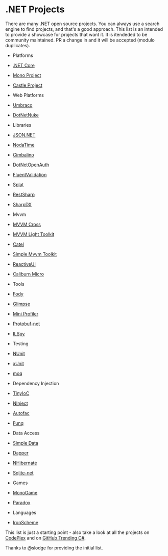 # .NET Projects

There are many .NET open source projects. You can always use a search engine to find projects, and that's a good approach. This list is an intended to provide a showcase for projects that want it. It is itendeded to be community maintained. PR a change in and it will be accepted (modulo duplicates).

* Platforms
 * [.NET Core](https://github.com/dotnet/core)
 * [Mono Project](https://github.com/mono/)
 * [Castle Project](https://github.com/castleproject)

* Web Platforms
 * [Umbraco](http://umbraco.com/)
 * [DotNetNuke](https://dotnetnuke.codeplex.com/)

* Libraries
 * [JSON.NET](http://json.net/)
 * [NodaTime](http://nodatime.org/)
 * [Cimbalino](http://cimbalino.org/)
 * [DotNetOpenAuth](https://github.com/DotNetOpenAuth)
 * [FluentValidation](https://github.com/JeremySkinner/FluentValidation)
 * [Splat](https://github.com/paulcbetts/splat)
 * [RestSharp](http://restsharp.org/)
 * [SharpDX](https://github.com/sharpdx/SharpDX)

* Mvvm
 * [MVVM Cross](https://github.com/MvvmCross/MvvmCross)
 * [MVVM Light Toolkit](http://www.mvvmlight.net)
 * [Catel](http://catelproject.com/)
 * [Simple Mvvm Toolkit](http://simplemvvmtoolkit.codeplex.com/)
 * [ReactiveUI](https://github.com/reactiveui/ReactiveUI)
 * [Caliburn Micro](http://caliburnmicro.com/)

* Tools
 * [Fody](https://github.com/Fody/Fody)
 * [Glimpse](http://getglimpse.com)
 * [Mini Profiler](http://miniprofiler.com/)
 * [Protobuf-net](https://code.google.com/p/protobuf-net/)
 * [ILSpy](http://ilspy.net/)

* Testing
 * [NUnit](https://github.com/nunit/nunit)
 * [xUnit](https://github.com/xunit/xunit)
 * [moq](https://github.com/Moq/moq4)

* Dependency Injection
 * [TinyIoC](https://github.com/grumpydev/TinyIoC)
 * [NInject](http://www.ninject.org/)
 * [Autofac](http://autofac.org/)
 * [Funq](https://funq.codeplex.com/)

* Data Access
 * [Simple Data](https://github.com/markrendle/Simple.Data)
 * [Dapper](https://github.com/StackExchange/dapper-dot-net)
 * [NHibernate](https://github.com/nhibernate)
 * [Sqlite-net](https://github.com/praeclarum/sqlite-net)

* Games
 * [MonoGame](http://monogame.net)
 * [Paradox](https://github.com/SiliconStudio/paradox)

* Languages
 * [IronScheme](http://ironscheme.codeplex.com)
 

This list is just a starting point - also take a look at all the projects on [CodePlex](http://www.codeplex.com/) and on [GitHub Trending C#](https://github.com/trending?l=csharp).

Thanks to @slodge for providing the initial list.
